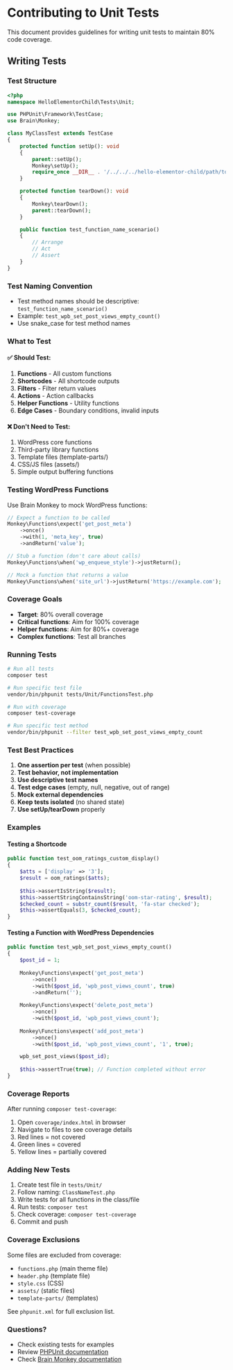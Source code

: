 # Contributing to Unit Tests

This document provides guidelines for writing unit tests to maintain 80% code coverage.

## Writing Tests

### Test Structure

```php
<?php
namespace HelloElementorChild\Tests\Unit;

use PHPUnit\Framework\TestCase;
use Brain\Monkey;

class MyClassTest extends TestCase
{
    protected function setUp(): void
    {
        parent::setUp();
        Monkey\setUp();
        require_once __DIR__ . '/../../../hello-elementor-child/path/to/file.php';
    }

    protected function tearDown(): void
    {
        Monkey\tearDown();
        parent::tearDown();
    }

    public function test_function_name_scenario()
    {
        // Arrange
        // Act
        // Assert
    }
}
```

### Test Naming Convention

- Test method names should be descriptive: `test_function_name_scenario()`
- Example: `test_wpb_set_post_views_empty_count()`
- Use snake_case for test method names

### What to Test

#### ✅ Should Test:

1. **Functions** - All custom functions
2. **Shortcodes** - All shortcode outputs
3. **Filters** - Filter return values
4. **Actions** - Action callbacks
5. **Helper Functions** - Utility functions
6. **Edge Cases** - Boundary conditions, invalid inputs

#### ❌ Don't Need to Test:

1. WordPress core functions
2. Third-party library functions
3. Template files (template-parts/)
4. CSS/JS files (assets/)
5. Simple output buffering functions

### Testing WordPress Functions

Use Brain Monkey to mock WordPress functions:

```php
// Expect a function to be called
Monkey\Functions\expect('get_post_meta')
    ->once()
    ->with(1, 'meta_key', true)
    ->andReturn('value');

// Stub a function (don't care about calls)
Monkey\Functions\when('wp_enqueue_style')->justReturn();

// Mock a function that returns a value
Monkey\Functions\when('site_url')->justReturn('https://example.com');
```

### Coverage Goals

- **Target**: 80% overall coverage
- **Critical functions**: Aim for 100% coverage
- **Helper functions**: Aim for 80%+ coverage
- **Complex functions**: Test all branches

### Running Tests

```bash
# Run all tests
composer test

# Run specific test file
vendor/bin/phpunit tests/Unit/FunctionsTest.php

# Run with coverage
composer test-coverage

# Run specific test method
vendor/bin/phpunit --filter test_wpb_set_post_views_empty_count
```

### Test Best Practices

1. **One assertion per test** (when possible)
2. **Test behavior, not implementation**
3. **Use descriptive test names**
4. **Test edge cases** (empty, null, negative, out of range)
5. **Mock external dependencies**
6. **Keep tests isolated** (no shared state)
7. **Use setUp/tearDown** properly

### Examples

#### Testing a Shortcode

```php
public function test_oom_ratings_custom_display()
{
    $atts = ['display' => '3'];
    $result = oom_ratings($atts);
    
    $this->assertIsString($result);
    $this->assertStringContainsString('oom-star-rating', $result);
    $checked_count = substr_count($result, 'fa-star checked');
    $this->assertEquals(3, $checked_count);
}
```

#### Testing a Function with WordPress Dependencies

```php
public function test_wpb_set_post_views_empty_count()
{
    $post_id = 1;
    
    Monkey\Functions\expect('get_post_meta')
        ->once()
        ->with($post_id, 'wpb_post_views_count', true)
        ->andReturn('');
        
    Monkey\Functions\expect('delete_post_meta')
        ->once()
        ->with($post_id, 'wpb_post_views_count');
        
    Monkey\Functions\expect('add_post_meta')
        ->once()
        ->with($post_id, 'wpb_post_views_count', '1', true);

    wpb_set_post_views($post_id);
    
    $this->assertTrue(true); // Function completed without error
}
```

### Coverage Reports

After running `composer test-coverage`:

1. Open `coverage/index.html` in browser
2. Navigate to files to see coverage details
3. Red lines = not covered
4. Green lines = covered
5. Yellow lines = partially covered

### Adding New Tests

1. Create test file in `tests/Unit/`
2. Follow naming: `ClassNameTest.php`
3. Write tests for all functions in the class/file
4. Run tests: `composer test`
5. Check coverage: `composer test-coverage`
6. Commit and push

### Coverage Exclusions

Some files are excluded from coverage:

- `functions.php` (main theme file)
- `header.php` (template file)
- `style.css` (CSS)
- `assets/` (static files)
- `template-parts/` (templates)

See `phpunit.xml` for full exclusion list.

### Questions?

- Check existing tests for examples
- Review [PHPUnit documentation](https://phpunit.de/documentation.html)
- Check [Brain Monkey documentation](https://giuseppe-mazzapica.gitbook.io/brain-monkey/)

